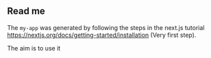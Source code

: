 Read me
-------

The `my-app` was generated by following the steps in the next.js tutorial https://nextjs.org/docs/getting-started/installation (Very first step).

The aim is to use it 